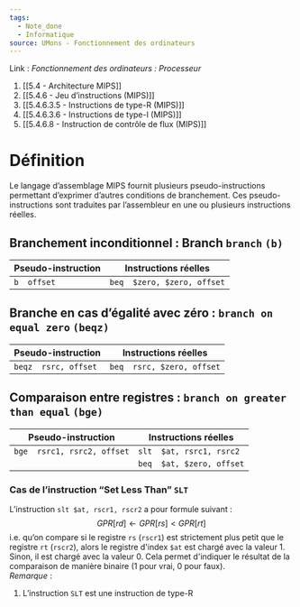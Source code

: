 ```yaml
---
tags:
  - Note_done
  - Informatique
source: UMons - Fonctionnement des ordinateurs
---
```


Link :
_Fonctionnement des ordinateurs : Processeur_
1. [[5.4 - Architecture MIPS]]
2. [[5.4.6 - Jeu d’instructions (MIPS)]]
3. [[5.4.6.3.5 - Instructions de type-R (MIPS)]]
4. [[5.4.6.3.6 - Instructions de type-I (MIPS)]]
5. [[5.4.6.8 - Instruction de contrôle de flux (MIPS)]]

# Définition
Le langage d’assemblage MIPS fournit plusieurs pseudo-instructions permettant d’exprimer d’autres conditions de branchement. Ces pseudo-instructions sont traduites par l’assembleur en une ou plusieurs instructions réelles.
## Branchement inconditionnel : Branch `branch` `(b)`

| Pseudo-instruction | Instructions réelles        |
| ------------------ | --------------------------- |
| `b  offset`        | `beq  $zero, $zero, offset` |
## Branche en cas d’égalité avec zéro : `branch on equal zero` `(beqz)`
| Pseudo-instruction   | Instructions réelles       |
| -------------------- | -------------------------- |
| `beqz  rsrc, offset` | `beq  rsrc, $zero, offset` |
## Comparaison entre registres : `branch on greater than equal` `(bge)`
| Pseudo-instruction          | Instructions réelles      |
| --------------------------- | ------------------------- |
| `bge  rsrc1, rsrc2, offset` | `slt  $at, rsrc1, rsrc2`  |
|                             | `beq  $at, $zero, offset` |

### Cas de l’instruction “Set Less Than” `SLT`
L’instruction `slt $at, rscr1, rscr2` a pour formule suivant : $$GPR\left[rd\right]\leftarrow GPR\left[rs\right]< GPR\left[rt\right]$$ i.e. qu’on compare si le registre `rs` (`rscr1`) est strictement plus petit que le registre `rt` (`rscr2`), alors le registre d'index `$at` est chargé avec la valeur 1. 
\
Sinon, il est chargé avec la valeur 0. Cela permet d'indiquer le résultat de la comparaison de manière binaire (1 pour vrai, 0 pour faux). 
\
_Remarque_ :
1. L’instruction `SLT` est une instruction de type-R
